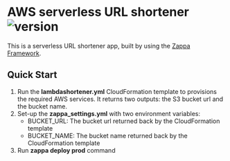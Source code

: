 # AWS serverless URL shortener ![version][version-badge]

[version-badge]: https://img.shields.io/badge/version-0.1-blue.svg

This is a serverless URL shortener app, built by using the [Zappa Framework].

[Zappa Framework]:  https://github.com/Miserlou/Zappa

## Quick Start

1. Run the **lambdashortener.yml** CloudFormation template to provisions the required AWS services. It returns two outputs: the S3 bucket url and the bucket name.
2. Set-up the **zappa_settings.yml** with two environment variables:
    - BUCKET_URL: The bucket url returned back by the CloudFormation template
    - BUCKET_NAME: The bucket name returned back by the CloudFormation template
3. Run **zappa deploy prod** command